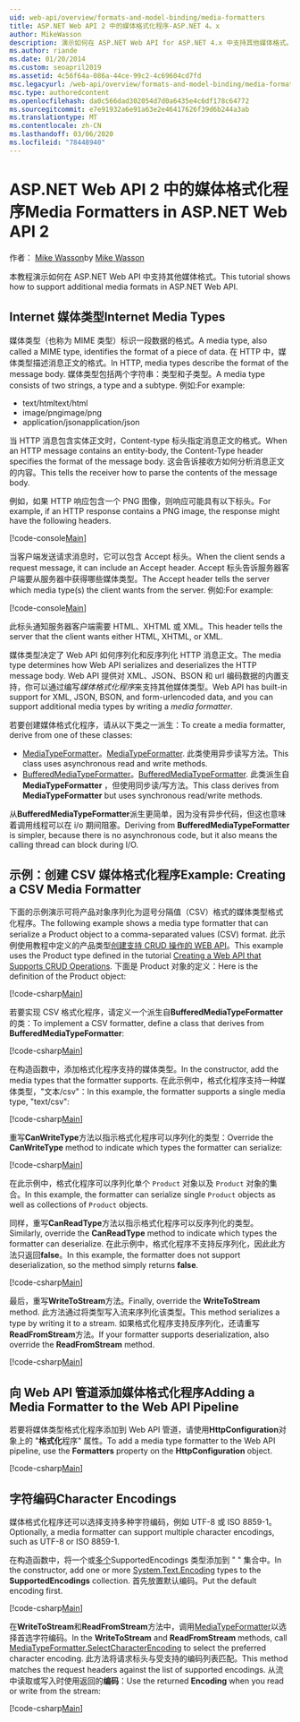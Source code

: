 ```yaml
---
uid: web-api/overview/formats-and-model-binding/media-formatters
title: ASP.NET Web API 2 中的媒体格式化程序-ASP.NET 4。x
author: MikeWasson
description: 演示如何在 ASP.NET Web API for ASP.NET 4.x 中支持其他媒体格式。
ms.author: riande
ms.date: 01/20/2014
ms.custom: seoapril2019
ms.assetid: 4c56f64a-086a-44ce-99c2-4c69604cd7fd
msc.legacyurl: /web-api/overview/formats-and-model-binding/media-formatters
msc.type: authoredcontent
ms.openlocfilehash: da0c566dad302054d7d0a6435e4c6df178c64772
ms.sourcegitcommit: e7e91932a6e91a63e2e46417626f39d6b244a3ab
ms.translationtype: MT
ms.contentlocale: zh-CN
ms.lasthandoff: 03/06/2020
ms.locfileid: "78448940"
---
```

# <a name="media-formatters-in-aspnet-web-api-2"></a><span data-ttu-id="9fc25-103">ASP.NET Web API 2 中的媒体格式化程序</span><span class="sxs-lookup"><span data-stu-id="9fc25-103">Media Formatters in ASP.NET Web API 2</span></span>

<span data-ttu-id="9fc25-104">作者： [Mike Wasson](https://github.com/MikeWasson)</span><span class="sxs-lookup"><span data-stu-id="9fc25-104">by [Mike Wasson](https://github.com/MikeWasson)</span></span>

<span data-ttu-id="9fc25-105">本教程演示如何在 ASP.NET Web API 中支持其他媒体格式。</span><span class="sxs-lookup"><span data-stu-id="9fc25-105">This tutorial shows how to support additional media formats in ASP.NET Web API.</span></span>

## <a name="internet-media-types"></a><span data-ttu-id="9fc25-106">Internet 媒体类型</span><span class="sxs-lookup"><span data-stu-id="9fc25-106">Internet Media Types</span></span>

<span data-ttu-id="9fc25-107">媒体类型（也称为 MIME 类型）标识一段数据的格式。</span><span class="sxs-lookup"><span data-stu-id="9fc25-107">A media type, also called a MIME type, identifies the format of a piece of data.</span></span> <span data-ttu-id="9fc25-108">在 HTTP 中，媒体类型描述消息正文的格式。</span><span class="sxs-lookup"><span data-stu-id="9fc25-108">In HTTP, media types describe the format of the message body.</span></span> <span data-ttu-id="9fc25-109">媒体类型包括两个字符串：类型和子类型。</span><span class="sxs-lookup"><span data-stu-id="9fc25-109">A media type consists of two strings, a type and a subtype.</span></span> <span data-ttu-id="9fc25-110">例如:</span><span class="sxs-lookup"><span data-stu-id="9fc25-110">For example:</span></span>

- <span data-ttu-id="9fc25-111">text/html</span><span class="sxs-lookup"><span data-stu-id="9fc25-111">text/html</span></span>
- <span data-ttu-id="9fc25-112">image/png</span><span class="sxs-lookup"><span data-stu-id="9fc25-112">image/png</span></span>
- <span data-ttu-id="9fc25-113">application/json</span><span class="sxs-lookup"><span data-stu-id="9fc25-113">application/json</span></span>

<span data-ttu-id="9fc25-114">当 HTTP 消息包含实体正文时，Content-type 标头指定消息正文的格式。</span><span class="sxs-lookup"><span data-stu-id="9fc25-114">When an HTTP message contains an entity-body, the Content-Type header specifies the format of the message body.</span></span> <span data-ttu-id="9fc25-115">这会告诉接收方如何分析消息正文的内容。</span><span class="sxs-lookup"><span data-stu-id="9fc25-115">This tells the receiver how to parse the contents of the message body.</span></span>

<span data-ttu-id="9fc25-116">例如，如果 HTTP 响应包含一个 PNG 图像，则响应可能具有以下标头。</span><span class="sxs-lookup"><span data-stu-id="9fc25-116">For example, if an HTTP response contains a PNG image, the response might have the following headers.</span></span>

[!code-console[Main](media-formatters/samples/sample1.cmd)]

<span data-ttu-id="9fc25-117">当客户端发送请求消息时，它可以包含 Accept 标头。</span><span class="sxs-lookup"><span data-stu-id="9fc25-117">When the client sends a request message, it can include an Accept header.</span></span> <span data-ttu-id="9fc25-118">Accept 标头告诉服务器客户端要从服务器中获得哪些媒体类型。</span><span class="sxs-lookup"><span data-stu-id="9fc25-118">The Accept header tells the server which media type(s) the client wants from the server.</span></span> <span data-ttu-id="9fc25-119">例如:</span><span class="sxs-lookup"><span data-stu-id="9fc25-119">For example:</span></span>

[!code-console[Main](media-formatters/samples/sample2.cmd)]

<span data-ttu-id="9fc25-120">此标头通知服务器客户端需要 HTML、XHTML 或 XML。</span><span class="sxs-lookup"><span data-stu-id="9fc25-120">This header tells the server that the client wants either HTML, XHTML, or XML.</span></span>

<span data-ttu-id="9fc25-121">媒体类型决定了 Web API 如何序列化和反序列化 HTTP 消息正文。</span><span class="sxs-lookup"><span data-stu-id="9fc25-121">The media type determines how Web API serializes and deserializes the HTTP message body.</span></span> <span data-ttu-id="9fc25-122">Web API 提供对 XML、JSON、BSON 和 url 编码数据的内置支持，你可以通过编写*媒体格式化程序*来支持其他媒体类型。</span><span class="sxs-lookup"><span data-stu-id="9fc25-122">Web API has built-in support for XML, JSON, BSON, and form-urlencoded data, and you can support additional media types by writing a *media formatter*.</span></span>

<span data-ttu-id="9fc25-123">若要创建媒体格式化程序，请从以下类之一派生：</span><span class="sxs-lookup"><span data-stu-id="9fc25-123">To create a media formatter, derive from one of these classes:</span></span>

- <span data-ttu-id="9fc25-124">[MediaTypeFormatter](https://msdn.microsoft.com/library/system.net.http.formatting.mediatypeformatter.aspx)。</span><span class="sxs-lookup"><span data-stu-id="9fc25-124">[MediaTypeFormatter](https://msdn.microsoft.com/library/system.net.http.formatting.mediatypeformatter.aspx).</span></span> <span data-ttu-id="9fc25-125">此类使用异步读写方法。</span><span class="sxs-lookup"><span data-stu-id="9fc25-125">This class uses asynchronous read and write methods.</span></span>
- <span data-ttu-id="9fc25-126">[BufferedMediaTypeFormatter](https://msdn.microsoft.com/library/system.net.http.formatting.bufferedmediatypeformatter.aspx)。</span><span class="sxs-lookup"><span data-stu-id="9fc25-126">[BufferedMediaTypeFormatter](https://msdn.microsoft.com/library/system.net.http.formatting.bufferedmediatypeformatter.aspx).</span></span> <span data-ttu-id="9fc25-127">此类派生自**MediaTypeFormatter** ，但使用同步读/写方法。</span><span class="sxs-lookup"><span data-stu-id="9fc25-127">This class derives from **MediaTypeFormatter** but uses synchronous read/write methods.</span></span>

<span data-ttu-id="9fc25-128">从**BufferedMediaTypeFormatter**派生更简单，因为没有异步代码，但这也意味着调用线程可以在 i/o 期间阻塞。</span><span class="sxs-lookup"><span data-stu-id="9fc25-128">Deriving from **BufferedMediaTypeFormatter** is simpler, because there is no asynchronous code, but it also means the calling thread can block during I/O.</span></span>

## <a name="example-creating-a-csv-media-formatter"></a><span data-ttu-id="9fc25-129">示例：创建 CSV 媒体格式化程序</span><span class="sxs-lookup"><span data-stu-id="9fc25-129">Example: Creating a CSV Media Formatter</span></span>

<span data-ttu-id="9fc25-130">下面的示例演示可将产品对象序列化为逗号分隔值（CSV）格式的媒体类型格式化程序。</span><span class="sxs-lookup"><span data-stu-id="9fc25-130">The following example shows a media type formatter that can serialize a Product object to a comma-separated values (CSV) format.</span></span> <span data-ttu-id="9fc25-131">此示例使用教程中定义的产品类型[创建支持 CRUD 操作的 WEB API](../older-versions/creating-a-web-api-that-supports-crud-operations.md)。</span><span class="sxs-lookup"><span data-stu-id="9fc25-131">This example uses the Product type defined in the tutorial [Creating a Web API that Supports CRUD Operations](../older-versions/creating-a-web-api-that-supports-crud-operations.md).</span></span> <span data-ttu-id="9fc25-132">下面是 Product 对象的定义：</span><span class="sxs-lookup"><span data-stu-id="9fc25-132">Here is the definition of the Product object:</span></span>

[!code-csharp[Main](media-formatters/samples/sample3.cs)]

<span data-ttu-id="9fc25-133">若要实现 CSV 格式化程序，请定义一个派生自**BufferedMediaTypeFormatter**的类：</span><span class="sxs-lookup"><span data-stu-id="9fc25-133">To implement a CSV formatter, define a class that derives from **BufferedMediaTypeFormatter**:</span></span>

[!code-csharp[Main](media-formatters/samples/sample4.cs)]

<span data-ttu-id="9fc25-134">在构造函数中，添加格式化程序支持的媒体类型。</span><span class="sxs-lookup"><span data-stu-id="9fc25-134">In the constructor, add the media types that the formatter supports.</span></span> <span data-ttu-id="9fc25-135">在此示例中，格式化程序支持一种媒体类型，&quot;文本/csv&quot;：</span><span class="sxs-lookup"><span data-stu-id="9fc25-135">In this example, the formatter supports a single media type, &quot;text/csv&quot;:</span></span>

[!code-csharp[Main](media-formatters/samples/sample5.cs)]

<span data-ttu-id="9fc25-136">重写**CanWriteType**方法以指示格式化程序可以序列化的类型：</span><span class="sxs-lookup"><span data-stu-id="9fc25-136">Override the **CanWriteType** method to indicate which types the formatter can serialize:</span></span>

[!code-csharp[Main](media-formatters/samples/sample6.cs)]

<span data-ttu-id="9fc25-137">在此示例中，格式化程序可以序列化单个 `Product` 对象以及 `Product` 对象的集合。</span><span class="sxs-lookup"><span data-stu-id="9fc25-137">In this example, the formatter can serialize single `Product` objects as well as collections of `Product` objects.</span></span>

<span data-ttu-id="9fc25-138">同样，重写**CanReadType**方法以指示格式化程序可以反序列化的类型。</span><span class="sxs-lookup"><span data-stu-id="9fc25-138">Similarly, override the **CanReadType** method to indicate which types the formatter can deserialize.</span></span> <span data-ttu-id="9fc25-139">在此示例中，格式化程序不支持反序列化，因此此方法只返回**false**。</span><span class="sxs-lookup"><span data-stu-id="9fc25-139">In this example, the formatter does not support deserialization, so the method simply returns **false**.</span></span>

[!code-csharp[Main](media-formatters/samples/sample7.cs)]

<span data-ttu-id="9fc25-140">最后，重写**WriteToStream**方法。</span><span class="sxs-lookup"><span data-stu-id="9fc25-140">Finally, override the **WriteToStream** method.</span></span> <span data-ttu-id="9fc25-141">此方法通过将类型写入流来序列化该类型。</span><span class="sxs-lookup"><span data-stu-id="9fc25-141">This method serializes a type by writing it to a stream.</span></span> <span data-ttu-id="9fc25-142">如果格式化程序支持反序列化，还请重写**ReadFromStream**方法。</span><span class="sxs-lookup"><span data-stu-id="9fc25-142">If your formatter supports deserialization, also override the **ReadFromStream** method.</span></span>

[!code-csharp[Main](media-formatters/samples/sample8.cs)]

## <a name="adding-a-media-formatter-to-the-web-api-pipeline"></a><span data-ttu-id="9fc25-143">向 Web API 管道添加媒体格式化程序</span><span class="sxs-lookup"><span data-stu-id="9fc25-143">Adding a Media Formatter to the Web API Pipeline</span></span>

<span data-ttu-id="9fc25-144">若要将媒体类型格式化程序添加到 Web API 管道，请使用**HttpConfiguration**对象上的 "**格式化**程序" 属性。</span><span class="sxs-lookup"><span data-stu-id="9fc25-144">To add a media type formatter to the Web API pipeline, use the **Formatters** property on the **HttpConfiguration** object.</span></span>

[!code-csharp[Main](media-formatters/samples/sample9.cs)]

## <a name="character-encodings"></a><span data-ttu-id="9fc25-145">字符编码</span><span class="sxs-lookup"><span data-stu-id="9fc25-145">Character Encodings</span></span>

<span data-ttu-id="9fc25-146">媒体格式化程序还可以选择支持多种字符编码，例如 UTF-8 或 ISO 8859-1。</span><span class="sxs-lookup"><span data-stu-id="9fc25-146">Optionally, a media formatter can support multiple character encodings, such as UTF-8 or ISO 8859-1.</span></span>

<span data-ttu-id="9fc25-147">在构造函数中，将一个或[多个](https://msdn.microsoft.com/library/system.text.encoding.aspx)SupportedEncodings 类型添加到 " " 集合中。</span><span class="sxs-lookup"><span data-stu-id="9fc25-147">In the constructor, add one or more [System.Text.Encoding](https://msdn.microsoft.com/library/system.text.encoding.aspx) types to the **SupportedEncodings** collection.</span></span> <span data-ttu-id="9fc25-148">首先放置默认编码。</span><span class="sxs-lookup"><span data-stu-id="9fc25-148">Put the default encoding first.</span></span>

[!code-csharp[Main](media-formatters/samples/sample10.cs?highlight=6-7)]

<span data-ttu-id="9fc25-149">在**WriteToStream**和**ReadFromStream**方法中，调用[MediaTypeFormatter](https://msdn.microsoft.com/library/hh969054.aspx)以选择首选字符编码。</span><span class="sxs-lookup"><span data-stu-id="9fc25-149">In the **WriteToStream** and **ReadFromStream** methods, call [MediaTypeFormatter.SelectCharacterEncoding](https://msdn.microsoft.com/library/hh969054.aspx) to select the preferred character encoding.</span></span> <span data-ttu-id="9fc25-150">此方法将请求标头与受支持的编码列表匹配。</span><span class="sxs-lookup"><span data-stu-id="9fc25-150">This method matches the request headers against the list of supported encodings.</span></span> <span data-ttu-id="9fc25-151">从流中读取或写入时使用返回的**编码**：</span><span class="sxs-lookup"><span data-stu-id="9fc25-151">Use the returned **Encoding** when you read or write from the stream:</span></span>

[!code-csharp[Main](media-formatters/samples/sample11.cs?highlight=3,5)]

